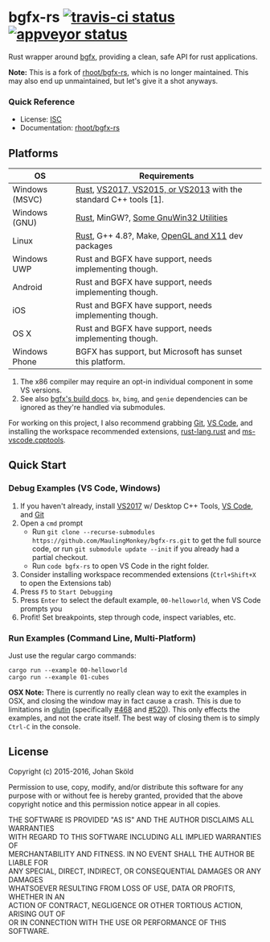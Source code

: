 bgfx-rs [![travis-ci status](https://travis-ci.org/MaulingMonkey/bgfx-rs.svg?branch=master)](https://travis-ci.org/MaulingMonkey/bgfx-rs) [![appveyor status](https://ci.appveyor.com/api/projects/status/github/MaulingMonkey/bgfx-rs?branch=master&svg=true)](https://ci.appveyor.com/project/MaulingMonkey/bgfx-rs/branch/master)
=======

Rust wrapper around [bgfx], providing a clean, safe API for rust applications.

**Note:** This is a fork of [rhoot/bgfx-rs](https://github.com/rhoot/bgfx-rs), which is no longer maintained.
This may also end up unmaintained, but let's give it a shot anyways.

### Quick Reference

* License:  [ISC]
* Documentation:  [rhoot/bgfx-rs][docs]



Platforms
---------

| OS            | Requirements                                                      |
|-------------- |------------------------------------------------------------------ |
| Windows (MSVC)| [Rust](https://rustup.rs/), [VS2017, VS2015, or VS2013](https://visualstudio.microsoft.com/vs/older-downloads/) with the standard C++ tools [1].  |
| Windows (GNU) | [Rust](https://rustup.rs/), MinGW?, [Some GnuWin32 Utilities](https://bkaradzic.github.io/bgfx/build.html#windows)                                |
| Linux         | [Rust](https://rustup.rs/), G++ 4.8?, Make, [OpenGL and X11](https://bkaradzic.github.io/bgfx/build.html#linux) dev packages                      |
| Windows UWP   | Rust and BGFX have support, needs implementing though.            |
| Android       | Rust and BGFX have support, needs implementing though.            |
| iOS           | Rust and BGFX have support, needs implementing though.            |
| OS X          | Rust and BGFX have support, needs implementing though.            |
| Windows Phone | BGFX has support, but Microsoft has sunset this platform.         |

1) The x86 compiler may require an opt-in individual component in some VS versions.
2) See also [bgfx's build docs](https://bkaradzic.github.io/bgfx/build.html).  `bx`, `bimg`, and `genie` dependencies can be ignored as they're handled via submodules.

For working on this project, I also recommend grabbing [Git], [VS Code], and installing the workspace recommended extensions, [rust-lang.rust] and [ms-vscode.cpptools].

Quick Start
-----------

### Debug Examples (VS Code, Windows)

1) If you haven't already, install [VS2017](https://visualstudio.microsoft.com/vs/older-downloads/) w/ Desktop C++ Tools, [VS Code], and [Git](https://git-scm.com/)
2) Open a `cmd` prompt
    - Run `git clone --recurse-submodules https://github.com/MaulingMonkey/bgfx-rs.git` to get the full source code, or run `git submodule update --init` if you already had a partial checkout.
    - Run `code bgfx-rs` to open VS Code in the right folder.
3) Consider installing workspace recommended extensions (`Ctrl+Shift+X` to open the Extensions tab)
4) Press `F5` to `Start Debugging`
5) Press `Enter` to select the default example, `00-helloworld`, when VS Code prompts you
6) Profit!  Set breakpoints, step through code, inspect variables, etc.

### Run Examples (Command Line, Multi-Platform)

Just use the regular cargo commands:
```
cargo run --example 00-helloworld
cargo run --example 01-cubes
```

**OSX Note:** There is currently no really clean way to exit the examples in
OSX, and closing the window may in fact cause a crash. This is due to
limitations in [glutin][glutin] (specifically [#468] and [#520]). This only
effects the examples, and not the crate itself. The best way of closing them
is to simply `Ctrl-C` in the console.



License
-------
Copyright (c) 2015-2016, Johan Sköld

Permission to use, copy, modify, and/or distribute this software for any  
purpose with or without fee is hereby granted, provided that the above  
copyright notice and this permission notice appear in all copies.

THE SOFTWARE IS PROVIDED "AS IS" AND THE AUTHOR DISCLAIMS ALL WARRANTIES  
WITH REGARD TO THIS SOFTWARE INCLUDING ALL IMPLIED WARRANTIES OF  
MERCHANTABILITY AND FITNESS. IN NO EVENT SHALL THE AUTHOR BE LIABLE FOR  
ANY SPECIAL, DIRECT, INDIRECT, OR CONSEQUENTIAL DAMAGES OR ANY DAMAGES  
WHATSOEVER RESULTING FROM LOSS OF USE, DATA OR PROFITS, WHETHER IN AN  
ACTION OF CONTRACT, NEGLIGENCE OR OTHER TORTIOUS ACTION, ARISING OUT OF  
OR IN CONNECTION WITH THE USE OR PERFORMANCE OF THIS SOFTWARE.


[#468]:   https://github.com/tomaka/glutin/issues/468   "tomaka/glutin #468"
[#520]:   https://github.com/tomaka/glutin/issues/520   "tomaka/glutin #520"
[bgfx]:   https://github.com/bkaradzic/bgfx             "bgfx"
[docs]:   https://rhoot.github.io/bgfx-rs/bgfx/         "Bindings documentation"
[glutin]: https://github.com/tomaka/glutin              "glutin"
[rhoot/bgfx-rs]:        https://github.com/rhoot/bgfx-rs    "rhoot/bgfx-rs"
[ISC]:                  LICENSE                             "ISC License"
[Git]:                  https://git-scm.com/                "Git"
[VS Code]:              https://code.visualstudio.com/      "VS Code"
[rust-lang.rust]:       https://marketplace.visualstudio.com/items?itemName=rust-lang.rust      "rust-lang.rust VS Code Extension"
[ms-vscode.cpptools]:   https://marketplace.visualstudio.com/items?itemName=ms-vscode.cpptools  "ms-vscode.cpptools VS Code Extension"

